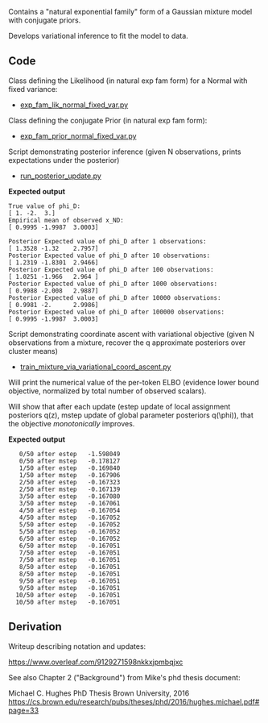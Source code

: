 Contains a "natural exponential family" form of a Gaussian mixture model with conjugate priors.

Develops variational inference to fit the model to data.

## Code

Class defining the Likelihood (in natural exp fam form) for a Normal with fixed variance:

* [exp_fam_lik_normal_fixed_var.py](https://github.com/tufts-ml/variational-for-mixture-of-gaussians/blob/master/exp_fam_lik_normal_fixed_var.py)

Class defining the conjugate Prior (in natural exp fam form):

* [exp_fam_prior_normal_fixed_var.py](https://github.com/tufts-ml/variational-for-mixture-of-gaussians/blob/master/exp_fam_prior_normal_fixed_var.py)

Script demonstrating posterior inference (given N observations, prints expectations under the posterior)

* [run_posterior_update.py](https://github.com/tufts-ml/variational-for-mixture-of-gaussians/blob/master/run_posterior_update.py)

**Expected output**

```
True value of phi_D:
[ 1. -2.  3.]
Empirical mean of observed x_ND:
[ 0.9995 -1.9987  3.0003]

Posterior Expected value of phi_D after 1 observations:
[ 1.3528 -1.32    2.7957]
Posterior Expected value of phi_D after 10 observations:
[ 1.2319 -1.8301  2.9466]
Posterior Expected value of phi_D after 100 observations:
[ 1.0251 -1.966   2.964 ]
Posterior Expected value of phi_D after 1000 observations:
[ 0.9988 -2.008   2.9887]
Posterior Expected value of phi_D after 10000 observations:
[ 0.9981 -2.      2.9986]
Posterior Expected value of phi_D after 100000 observations:
[ 0.9995 -1.9987  3.0003]
```


Script demonstrating coordinate ascent with variational objective (given N observations from a mixture, recover the q approximate posteriors over cluster means)

* [train_mixture_via_variational_coord_ascent.py](https://github.com/tufts-ml/variational-for-mixture-of-gaussians/blob/master/train_mixture_via_variational_coord_ascent.py)

Will print the numerical value of the per-token ELBO (evidence lower bound objective, normalized by total number of observed scalars).

Will show that after each update (estep update of local assignment posteriors q(z), mstep update of global parameter posteriors q(\phi)), that the objective *monotonically* improves.

**Expected output**

```
   0/50 after estep   -1.598049
   0/50 after mstep   -0.178127
   1/50 after estep   -0.169840
   1/50 after mstep   -0.167906
   2/50 after estep   -0.167323
   2/50 after mstep   -0.167139
   3/50 after estep   -0.167080
   3/50 after mstep   -0.167061
   4/50 after estep   -0.167054
   4/50 after mstep   -0.167052
   5/50 after estep   -0.167052
   5/50 after mstep   -0.167052
   6/50 after estep   -0.167052
   6/50 after mstep   -0.167051
   7/50 after estep   -0.167051
   7/50 after mstep   -0.167051
   8/50 after estep   -0.167051
   8/50 after mstep   -0.167051
   9/50 after estep   -0.167051
   9/50 after mstep   -0.167051
  10/50 after estep   -0.167051
  10/50 after mstep   -0.167051
```


## Derivation

Writeup describing notation and updates:

https://www.overleaf.com/9129271598nkkxjpmbqjxc

See also Chapter 2 ("Background") from Mike's phd thesis document:

Michael C. Hughes
PhD Thesis
Brown University, 2016
https://cs.brown.edu/research/pubs/theses/phd/2016/hughes.michael.pdf#page=33


